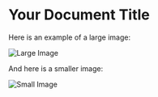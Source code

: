# Your Document Title

Here is an example of a large image:

![Large Image](path/to/large_image.jpg)

And here is a smaller image:

![Small Image](path/to/small_image.jpg)
